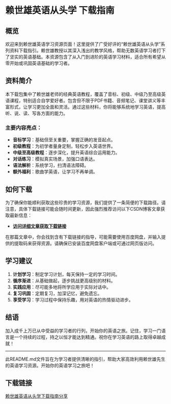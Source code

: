 # 赖世雄英语从头学 下载指南

## 概览

欢迎来到赖世雄英语学习资源页面！这里提供了广受好评的“赖世雄英语从头学”系列资料下载指引。赖世雄教授以其深入浅出的教学风格，帮助无数英语学习者打下了坚实的英语基础。本资源包含了从入门到进阶的英语学习材料，适合所有希望从零开始或巩固英语基础的学习者。

## 资料简介

本下载包集中了赖世雄老师的经典英语教程，覆盖了音标、初级、中级乃至高级英语课程，特别适合自学爱好者。包含但不限于PDF书籍、音频笔记、课堂讲义等丰富形式，让学习更加全面和灵活。通过这些材料，你将能够系统地学习英语，提高听、说、读、写各方面的能力。

### 主要内容亮点：

- **音标学习**：基础但至关重要，掌握正确的发音起点。
- **初级教程**：为初学者量身定制，轻松步入英语世界。
- **中级至高级教程**：逐步深化，提升英语综合运用能力。
- **对话练习**：模拟真实场景，加强口语表达。
- **语法解析**：系统学习，扫清语法障碍。
- **额外福利**：歌曲学英语，让学习不再单调。

## 如何下载

为了确保你能顺利获取这些珍贵的学习资源，我们提供了一条简便的下载路径。请注意，具体下载链接可能会随时间更新，因此强烈推荐访问以下CSDN博客文章获取最新信息：
- **[访问详细文章获取下载链接](文章详情页)**

在那篇文章中，你会找到含有下载链接的指导，可能需要使用百度网盘，并输入提供的提取码来获得资源。请确保已安装百度网盘客户端或可通过网页版访问。

## 学习建议

1. **计划学习**：制定学习计划，每天保持一定的学习时间。
2. **循序渐进**：从基础做起，逐步挑战更高级别的材料。
3. **实践应用**：尽可能多地将所学应用于实际对话中。
4. **复习巩固**：定期复习，加深记忆，避免遗忘。
5. **享受学习**：学习过程中保持乐趣，用对英语的热情驱动进步。

## 结语

加入成千上万已从中受益的学习者的行列，开始你的英语之旅。记住，学习一门语言是一个持续的过程，持之以恒才能达到精通。祝你在学习英语的路上取得卓越成就！

---

此README.md文件旨在为学习者提供清晰的指引，帮助大家高效利用赖世雄先生的英语学习资源。开始你的英语学习之旅吧！

## 下载链接

[赖世雄英语从头学下载指南分享](https://pan.quark.cn/s/1fed77bba653)